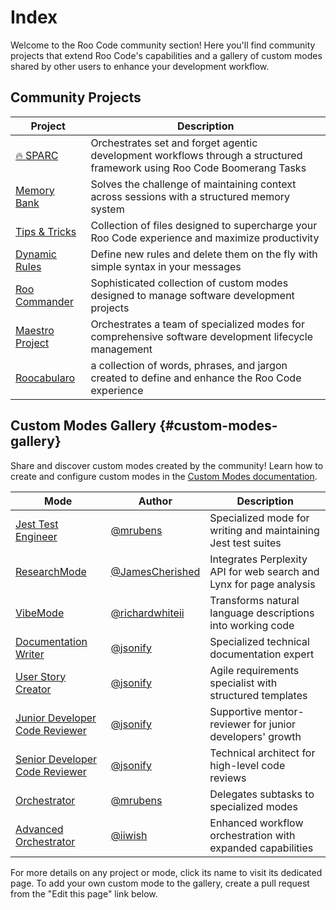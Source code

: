 # Index

Welcome to the Roo Code community section! Here you'll find community projects that extend Roo Code's capabilities and a gallery of custom modes shared by other users to enhance your development workflow.

## Community Projects

| Project | Description |
|---------|-------------|
| [🔥 SPARC](/community/sparc) | Orchestrates set and forget agentic development workflows through a structured framework using Roo Code Boomerang Tasks |
| [Memory Bank](/community/memory-bank) | Solves the challenge of maintaining context across sessions with a structured memory system |
| [Tips & Tricks](/community/tips-and-tricks) | Collection of files designed to supercharge your Roo Code experience and maximize productivity |
| [Dynamic Rules](/community/dynamic-rules) | Define new rules and delete them on the fly with simple syntax in your messages |
| [Roo Commander](/community/roo-commander) | Sophisticated collection of custom modes designed to manage software development projects |
| [Maestro Project](/community/maestro) | Orchestrates a team of specialized modes for comprehensive software development lifecycle management |
| [Roocabularo](/community/roocabulary) | a collection of words, phrases, and jargon created to define and enhance the Roo Code experience |

## Custom Modes Gallery {#custom-modes-gallery}

Share and discover custom modes created by the community! Learn how to create and configure custom modes in the [Custom Modes documentation](/features/custom-modes).

| Mode | Author | Description |
|------|--------|-------------|
| [Jest Test Engineer](/community/custom-modes/jest-test-engineer) | [@mrubens](https://github.com/mrubens) | Specialized mode for writing and maintaining Jest test suites |
| [ResearchMode](/community/custom-modes/research-mode) | [@JamesCherished](https://github.com/James-Cherished-Inc/) | Integrates Perplexity API for web search and Lynx for page analysis |
| [VibeMode](/community/custom-modes/vibe-mode) | [@richardwhiteii](https://github.com/richardwhiteii) | Transforms natural language descriptions into working code |
| [Documentation Writer](/community/custom-modes/documentation-writer) | [@jsonify](https://github.com/jsonify) | Specialized technical documentation expert |
| [User Story Creator](/community/custom-modes/user-story-creator) | [@jsonify](https://github.com/jsonify) | Agile requirements specialist with structured templates |
| [Junior Developer Code Reviewer](/community/custom-modes/junior-developer-code-reviewer) | [@jsonify](https://github.com/jsonify) | Supportive mentor-reviewer for junior developers' growth |
| [Senior Developer Code Reviewer](/community/custom-modes/senior-developer-code-reviewer) | [@jsonify](https://github.com/jsonify) | Technical architect for high-level code reviews |
| [Orchestrator](/community/custom-modes/orchestrator) | [@mrubens](https://github.com/mrubens) | Delegates subtasks to specialized modes |
| [Advanced Orchestrator](/community/custom-modes/advanced-orchestrator) | [@iiwish](https://github.com/iiwish) | Enhanced workflow orchestration with expanded capabilities |

For more details on any project or mode, click its name to visit its dedicated page. To add your own custom mode to the gallery, create a pull request from the "Edit this page" link below.